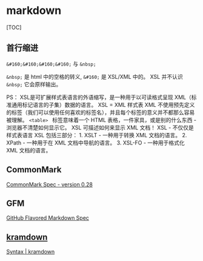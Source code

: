 # markdown

[TOC]

## 首行缩进

`&#160;&#160;&#160;&#160;` 与 `&nbsp;`

`&nbsp;` 是 html 中的空格的转义, `&#160;` 是 XSL/XML 中的。
XSL 并不认识 `&nbsp;` 它会原样输出。

PS：
XSL是可扩展样式表语言的外语缩写，是一种用于以可读格式呈现 XML（标准通用标记语言的子集）数据的语言。
XSL = XML 样式表
XML 不使用预先定义的标签（我们可以使用任何喜欢的标签名），并且每个标签的意义并不都那么容易被理解。
`<table> ` 标签意味着一个 HTML 表格，一件家具，或是别的什么东西 - 浏览器不清楚如何显示它。
XSL 可描述如何来显示 XML 文档！
XSL - 不仅仅是样式表语言
XSL 包括三部分：
    1. XSLT - 一种用于转换 XML 文档的语言。
    2. XPath - 一种用于在 XML 文档中导航的语言。
    3. XSL-FO - 一种用于格式化 XML 文档的语言。














## CommonMark

[CommonMark Spec - version 0.28](https://spec.commonmark.org/0.28/)



## GFM

[GitHub Flavored Markdown Spec](https://github.github.com/gfm/)



## [kramdown](https://kramdown.gettalong.org/)

[Syntax | kramdown](https://kramdown.gettalong.org/syntax.html)

